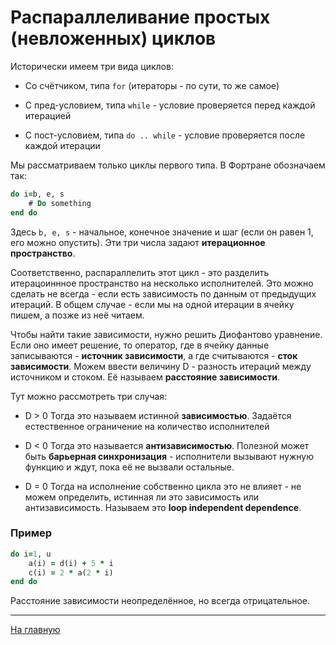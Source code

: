 # Распараллеливание простых (невложенных) циклов

Исторически имеем три вида циклов:

* Со счётчиком, типа `for` (итераторы - по сути, то же самое)

* С пред-условием, типа `while` - условие проверяется перед каждой итерацией

* С пост-условием, типа `do .. while` - условие проверяется после каждой итерации

Мы рассматриваем только циклы первого типа. В Фортране обозначаем так:

```fortran
do i=b, e, s
	# Do something
end do
```

Здесь `b, e, s` - начальное, конечное значение и шаг (если он равен 1, его можно опустить). Эти три числа задают **итерационное пространство**.

Соответственно, распараллелить этот цикл - это разделить итерацоиннное пространство на несколько исполнителей. Это можно сделать не всегда - если есть зависимость по данным от предыдущих итераций. 
В общем случае - если мы на одной итерации в ячейку пишем, а позже из неё читаем.

Чтобы найти такие зависимости, нужно решить Диофантово уравнение. Если оно имеет решение, то оператор, где в ячейку данные записываются - **источник зависимости**, а где считываются - **сток зависимости**.
Можем ввести величину D - разность итераций между источником и стоком. Её называем **расстояние зависимости**.

Тут можно рассмотреть три случая:

* D > 0
	Тогда это называем истинной **зависимостью**. Задаётся естественное ограничение на количество исполнителей

* D < 0
	Тогда это называется **антизависимостью**.
	Полезной может быть **барьерная синхронизация** - исполнители вызывают нужную функцию и ждут, пока её не вызвали остальные.

* D = 0
	Тогда на исполнение собственно цикла это не влияет - не можем определить, истинная ли это зависимость или антизависимость.
	Называем это **loop independent dependence**.

### Пример

```fortran
do i=1, u
	a(i) = d(i) + 5 * i
	c(i) = 2 * a(2 * i)
end do
```

Расстояние зависимости неопределённое, но всегда отрицательное.

----

[На главную](../Readme.md)